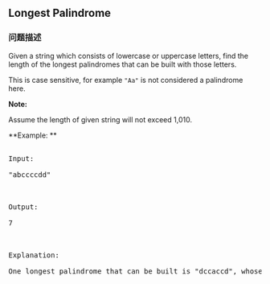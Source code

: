 ## Longest Palindrome  
### 问题描述
Given a string which consists of lowercase or uppercase letters, find the length of the longest palindromes that can be built with those letters.

This is case sensitive, for example `"Aa"` is not considered a palindrome here.

**Note:**<br />
Assume the length of given string will not exceed 1,010.


**Example: **
<pre>
Input:
"abccccdd"

Output:
7

Explanation:
One longest palindrome that can be built is "dccaccd", whose length is 7.
</pre>

